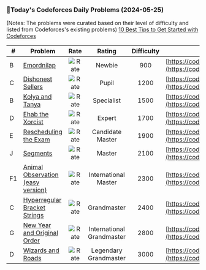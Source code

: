 ### 🌟Today's Codeforces Daily Problems (2024-05-25)
(Notes: The problems were curated based on their level of difficulty and listed from Codeforces's existing problems)
[10 Best Tips to Get Started with Codeforces](https://github.com/ika9810/Codeforces-Daily-Problems/blob/main/10%20Best%20Tips%20to%20Get%20Started%20with%20Codeforces.md)

| # | Problem | Rate| Rating | Difficulty | Contest |
|---| ----- | :--------: | :----------: | :----------: | ---------- |
|B|[Emordnilap](https://codeforces.com/contest/1777/problem/B)|![Rate](https://img.shields.io/badge/Newbie-900-lightgrey)|Newbie|900|[https://codeforces.com/contest/1777](https://codeforces.com/contest/1777)|
|C|[Dishonest Sellers](https://codeforces.com/contest/779/problem/C)|![Rate](https://img.shields.io/badge/Pupil-1200-brightgreen)|Pupil|1200|[https://codeforces.com/contest/779](https://codeforces.com/contest/779)|
|B|[Kolya and Tanya ](https://codeforces.com/contest/584/problem/B)|![Rate](https://img.shields.io/badge/Specialist-1500-9cf)|Specialist|1500|[https://codeforces.com/contest/584](https://codeforces.com/contest/584)|
|D|[Ehab the Xorcist](https://codeforces.com/contest/1325/problem/D)|![Rate](https://img.shields.io/badge/Expert-1700-blue)|Expert|1700|[https://codeforces.com/contest/1325](https://codeforces.com/contest/1325)|
|E|[Rescheduling the Exam](https://codeforces.com/contest/1650/problem/E)|![Rate](https://img.shields.io/badge/Candidate%20Master-1900-blueviolet)|Candidate Master|1900|[https://codeforces.com/contest/1650](https://codeforces.com/contest/1650)|
|J|[Segments](https://codeforces.com/contest/926/problem/J)|![Rate](https://img.shields.io/badge/Master-2100-orange)|Master|2100|[https://codeforces.com/contest/926](https://codeforces.com/contest/926)|
|F1|[Animal Observation (easy version)](https://codeforces.com/contest/1304/problem/F1)|![Rate](https://img.shields.io/badge/International%20Master-2300-orange)|International Master|2300|[https://codeforces.com/contest/1304](https://codeforces.com/contest/1304)|
|C|[Hyperregular Bracket Strings](https://codeforces.com/contest/1830/problem/C)|![Rate](https://img.shields.io/badge/Grandmaster-2400-red)|Grandmaster|2400|[https://codeforces.com/contest/1830](https://codeforces.com/contest/1830)|
|G|[New Year and Original Order](https://codeforces.com/contest/908/problem/G)|![Rate](https://img.shields.io/badge/International%20Grandmaster-2800-red)|International Grandmaster|2800|[https://codeforces.com/contest/908](https://codeforces.com/contest/908)|
|D|[Wizards and Roads](https://codeforces.com/contest/167/problem/D)|![Rate](https://img.shields.io/badge/Legendary%20Grandmaster-3000-red)|Legendary Grandmaster|3000|[https://codeforces.com/contest/167](https://codeforces.com/contest/167)|
